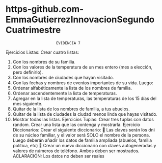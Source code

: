 # https-github.com-EmmaGutierrezInnovacionSegundoCuatrimestre
                           EVIDENCIA 7
Ejercicios Listas:
Crear cuatro listas:
1. Con los nombres de su familia.
2. Con los valores de la temperatura de un mes entero (mes a elección, pero definirlo).
3. Con los nombres de ciudades que hayan visitado.
4. Con las fechas y nombres de eventos importantes de su vida.
Luego:
1. Ordenar alfabéticamente la lista de los nombres de familia.
2. Ordenar ascendentemente la lista de temperaturas.
3. Agregar en la lista de temperaturas, las temperaturas de los 15 días del mes siguiente.
4. Quitar de la lista de los nombres de familia, a tus abuelos.
5. Quitar de la lista de ciudades la ciudad menos linda que hayas visitado.
6. Mostrar todas las listas.
Ejercicios Tuplas:
Crear tres tuplas con datos random. 
Crear una lista que las contenga y mostrarla.
Ejercicio Diccionarios:
Crear el siguiente diccionario:
 Las claves serán los dni de su núcleo familiar, y el valor será SOLO el nombre de la persona. 
Luego deberán añadir los datos de familia ampliada (abuelos, familia política, etc)
 Crear un nuevo diccionario con claves autogeneradas y valores de números de teléfono.
Ambos deben ser mostrados.
ACLARACIÓN:
Los datos no deben ser reales
